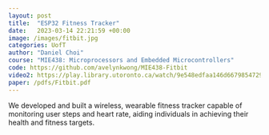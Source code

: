 ```yaml
---
layout: post
title:  "ESP32 Fitness Tracker"
date:   2023-03-14 22:21:59 +00:00
image: /images/fitbit.jpg
categories: UofT
author: "Daniel Choi"
course: "MIE438: Microprocessors and Embedded Microcontrollers"
code: https://github.com/avelynkwong/MIE438-Fitbit
video2: https://play.library.utoronto.ca/watch/9e548edfaa146d6679854729a9d379d0
paper: /pdfs/Fitbit.pdf
---
```

We developed and built a wireless, wearable fitness tracker capable of monitoring user steps and heart rate, aiding individuals in achieving their health and fitness targets. 






